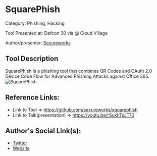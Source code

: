 # SquarePhish
Category: Phishing, Hacking

Tool Presented at: Defcon 30 via @ Cloud Village

Author/presenter: [Secureworks](https://www.secureworks.com/)

## Tool Description
SquarePhish is a phishing tool that combines QR Codes and OAuth 2.0 Device Code Flow for Advanced Phishing Attacks against Office 365.
![SquarePhish](https://pbs.twimg.com/media/FeeIDDfXwAAMtHY?format=png)

## Reference Links:
- Link to Tool => https://github.com/secureworks/squarephish
- Link to Talk(presentation) => https://youtu.be/rSukhTsJT70

## Author's Social Link(s):
- [Twitter](https://twitter.com/secureworks)
- [Website](https://www.secureworks.com/)
